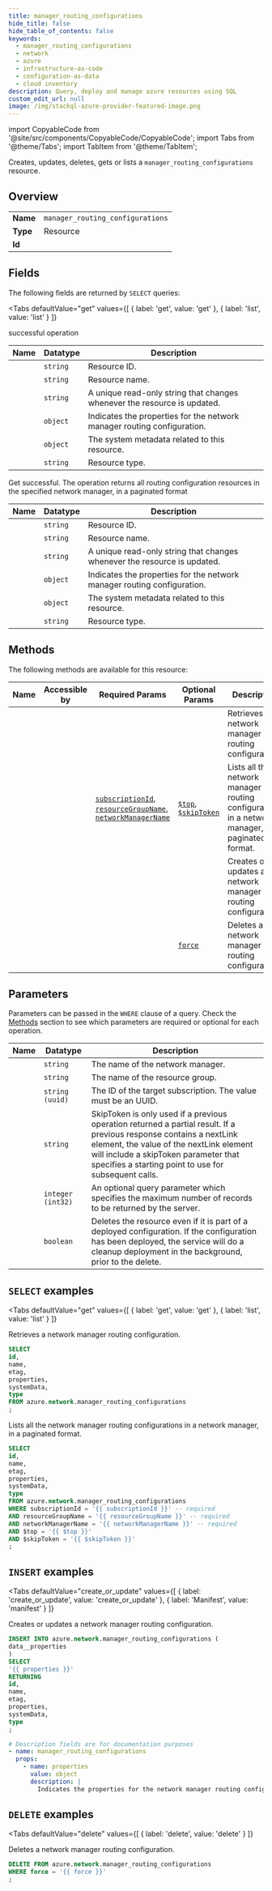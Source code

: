 ```yaml
--- 
title: manager_routing_configurations
hide_title: false
hide_table_of_contents: false
keywords:
  - manager_routing_configurations
  - network
  - azure
  - infrastructure-as-code
  - configuration-as-data
  - cloud inventory
description: Query, deploy and manage azure resources using SQL
custom_edit_url: null
image: /img/stackql-azure-provider-featured-image.png
---
```


import CopyableCode from '@site/src/components/CopyableCode/CopyableCode';
import Tabs from '@theme/Tabs';
import TabItem from '@theme/TabItem';

Creates, updates, deletes, gets or lists a <code>manager_routing_configurations</code> resource.

## Overview
<table><tbody>
<tr><td><b>Name</b></td><td><code>manager_routing_configurations</code></td></tr>
<tr><td><b>Type</b></td><td>Resource</td></tr>
<tr><td><b>Id</b></td><td><CopyableCode code="azure.network.manager_routing_configurations" /></td></tr>
</tbody></table>

## Fields

The following fields are returned by `SELECT` queries:

<Tabs
    defaultValue="get"
    values={[
        { label: 'get', value: 'get' },
        { label: 'list', value: 'list' }
    ]}
>
<TabItem value="get">

successful operation

<table>
<thead>
    <tr>
    <th>Name</th>
    <th>Datatype</th>
    <th>Description</th>
    </tr>
</thead>
<tbody>
<tr>
    <td><CopyableCode code="id" /></td>
    <td><code>string</code></td>
    <td>Resource ID.</td>
</tr>
<tr>
    <td><CopyableCode code="name" /></td>
    <td><code>string</code></td>
    <td>Resource name.</td>
</tr>
<tr>
    <td><CopyableCode code="etag" /></td>
    <td><code>string</code></td>
    <td>A unique read-only string that changes whenever the resource is updated.</td>
</tr>
<tr>
    <td><CopyableCode code="properties" /></td>
    <td><code>object</code></td>
    <td>Indicates the properties for the network manager routing configuration.</td>
</tr>
<tr>
    <td><CopyableCode code="systemData" /></td>
    <td><code>object</code></td>
    <td>The system metadata related to this resource.</td>
</tr>
<tr>
    <td><CopyableCode code="type" /></td>
    <td><code>string</code></td>
    <td>Resource type.</td>
</tr>
</tbody>
</table>
</TabItem>
<TabItem value="list">

Get successful. The operation returns all routing configuration resources in the specified network manager, in a paginated format

<table>
<thead>
    <tr>
    <th>Name</th>
    <th>Datatype</th>
    <th>Description</th>
    </tr>
</thead>
<tbody>
<tr>
    <td><CopyableCode code="id" /></td>
    <td><code>string</code></td>
    <td>Resource ID.</td>
</tr>
<tr>
    <td><CopyableCode code="name" /></td>
    <td><code>string</code></td>
    <td>Resource name.</td>
</tr>
<tr>
    <td><CopyableCode code="etag" /></td>
    <td><code>string</code></td>
    <td>A unique read-only string that changes whenever the resource is updated.</td>
</tr>
<tr>
    <td><CopyableCode code="properties" /></td>
    <td><code>object</code></td>
    <td>Indicates the properties for the network manager routing configuration.</td>
</tr>
<tr>
    <td><CopyableCode code="systemData" /></td>
    <td><code>object</code></td>
    <td>The system metadata related to this resource.</td>
</tr>
<tr>
    <td><CopyableCode code="type" /></td>
    <td><code>string</code></td>
    <td>Resource type.</td>
</tr>
</tbody>
</table>
</TabItem>
</Tabs>

## Methods

The following methods are available for this resource:

<table>
<thead>
    <tr>
    <th>Name</th>
    <th>Accessible by</th>
    <th>Required Params</th>
    <th>Optional Params</th>
    <th>Description</th>
    </tr>
</thead>
<tbody>
<tr>
    <td><a href="#get"><CopyableCode code="get" /></a></td>
    <td><CopyableCode code="select" /></td>
    <td></td>
    <td></td>
    <td>Retrieves a network manager routing configuration.</td>
</tr>
<tr>
    <td><a href="#list"><CopyableCode code="list" /></a></td>
    <td><CopyableCode code="select" /></td>
    <td><a href="#parameter-subscriptionId"><code>subscriptionId</code></a>, <a href="#parameter-resourceGroupName"><code>resourceGroupName</code></a>, <a href="#parameter-networkManagerName"><code>networkManagerName</code></a></td>
    <td><a href="#parameter-$top"><code>$top</code></a>, <a href="#parameter-$skipToken"><code>$skipToken</code></a></td>
    <td>Lists all the network manager routing configurations in a network manager, in a paginated format.</td>
</tr>
<tr>
    <td><a href="#create_or_update"><CopyableCode code="create_or_update" /></a></td>
    <td><CopyableCode code="insert" /></td>
    <td></td>
    <td></td>
    <td>Creates or updates a network manager routing configuration.</td>
</tr>
<tr>
    <td><a href="#delete"><CopyableCode code="delete" /></a></td>
    <td><CopyableCode code="delete" /></td>
    <td></td>
    <td><a href="#parameter-force"><code>force</code></a></td>
    <td>Deletes a network manager routing configuration.</td>
</tr>
</tbody>
</table>

## Parameters

Parameters can be passed in the `WHERE` clause of a query. Check the [Methods](#methods) section to see which parameters are required or optional for each operation.

<table>
<thead>
    <tr>
    <th>Name</th>
    <th>Datatype</th>
    <th>Description</th>
    </tr>
</thead>
<tbody>
<tr id="parameter-networkManagerName">
    <td><CopyableCode code="networkManagerName" /></td>
    <td><code>string</code></td>
    <td>The name of the network manager.</td>
</tr>
<tr id="parameter-resourceGroupName">
    <td><CopyableCode code="resourceGroupName" /></td>
    <td><code>string</code></td>
    <td>The name of the resource group.</td>
</tr>
<tr id="parameter-subscriptionId">
    <td><CopyableCode code="subscriptionId" /></td>
    <td><code>string (uuid)</code></td>
    <td>The ID of the target subscription. The value must be an UUID.</td>
</tr>
<tr id="parameter-$skipToken">
    <td><CopyableCode code="$skipToken" /></td>
    <td><code>string</code></td>
    <td>SkipToken is only used if a previous operation returned a partial result. If a previous response contains a nextLink element, the value of the nextLink element will include a skipToken parameter that specifies a starting point to use for subsequent calls.</td>
</tr>
<tr id="parameter-$top">
    <td><CopyableCode code="$top" /></td>
    <td><code>integer (int32)</code></td>
    <td>An optional query parameter which specifies the maximum number of records to be returned by the server.</td>
</tr>
<tr id="parameter-force">
    <td><CopyableCode code="force" /></td>
    <td><code>boolean</code></td>
    <td>Deletes the resource even if it is part of a deployed configuration. If the configuration has been deployed, the service will do a cleanup deployment in the background, prior to the delete.</td>
</tr>
</tbody>
</table>

## `SELECT` examples

<Tabs
    defaultValue="get"
    values={[
        { label: 'get', value: 'get' },
        { label: 'list', value: 'list' }
    ]}
>
<TabItem value="get">

Retrieves a network manager routing configuration.

```sql
SELECT
id,
name,
etag,
properties,
systemData,
type
FROM azure.network.manager_routing_configurations
;
```
</TabItem>
<TabItem value="list">

Lists all the network manager routing configurations in a network manager, in a paginated format.

```sql
SELECT
id,
name,
etag,
properties,
systemData,
type
FROM azure.network.manager_routing_configurations
WHERE subscriptionId = '{{ subscriptionId }}' -- required
AND resourceGroupName = '{{ resourceGroupName }}' -- required
AND networkManagerName = '{{ networkManagerName }}' -- required
AND $top = '{{ $top }}'
AND $skipToken = '{{ $skipToken }}'
;
```
</TabItem>
</Tabs>


## `INSERT` examples

<Tabs
    defaultValue="create_or_update"
    values={[
        { label: 'create_or_update', value: 'create_or_update' },
        { label: 'Manifest', value: 'manifest' }
    ]}
>
<TabItem value="create_or_update">

Creates or updates a network manager routing configuration.

```sql
INSERT INTO azure.network.manager_routing_configurations (
data__properties
)
SELECT 
'{{ properties }}'
RETURNING
id,
name,
etag,
properties,
systemData,
type
;
```
</TabItem>
<TabItem value="manifest">

```yaml
# Description fields are for documentation purposes
- name: manager_routing_configurations
  props:
    - name: properties
      value: object
      description: |
        Indicates the properties for the network manager routing configuration.
```
</TabItem>
</Tabs>


## `DELETE` examples

<Tabs
    defaultValue="delete"
    values={[
        { label: 'delete', value: 'delete' }
    ]}
>
<TabItem value="delete">

Deletes a network manager routing configuration.

```sql
DELETE FROM azure.network.manager_routing_configurations
WHERE force = '{{ force }}'
;
```
</TabItem>
</Tabs>
